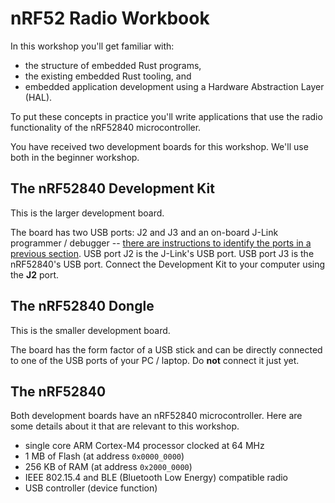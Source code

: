 # nRF52 Radio Workbook

In this workshop you'll get familiar with:

- the structure of embedded Rust programs,
- the existing embedded Rust tooling, and
- embedded application development using a Hardware Abstraction Layer (HAL).

To put these concepts in practice you'll write applications that use the radio functionality of the nRF52840 microcontroller.

You have received two development boards for this workshop. We'll use both in the beginner workshop.

## The nRF52840 Development Kit

This is the larger development board.

The board has two USB ports: J2 and J3 and an on-board J-Link programmer / debugger -- [there are instructions to identify the ports in a previous section][id-ports]. USB port J2 is the J-Link's USB port. USB port J3 is the nRF52840's USB port. Connect the Development Kit to your computer using the **J2** port.

[id-ports]: ./nrf52-hardware.md#nrf52840-development-kit-dk

## The nRF52840 Dongle

This is the smaller development board.

The board has the form factor of a USB stick and can be directly connected to one of the USB ports of your PC / laptop. Do **not** connect it just yet.

## The nRF52840

Both development boards have an nRF52840 microcontroller. Here are some details about it that are relevant to this workshop.

- single core ARM Cortex-M4 processor clocked at 64 MHz
- 1 MB of Flash (at address `0x0000_0000`)
- 256 KB of RAM (at address `0x2000_0000`)
- IEEE 802.15.4 and BLE (Bluetooth Low Energy) compatible radio
- USB controller (device function)
